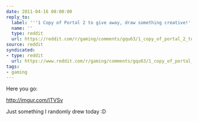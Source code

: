 ```yaml
---
date: 2011-04-16 00:00:00
reply_to:
  label: '''1 Copy of Portal 2 to give away, draw something creative!'' on /r/gaming'
  name: ''
  type: reddit
  url: https://reddit.com/r/gaming/comments/gqu63/1_copy_of_portal_2_to_give_away_draw_something/
source: reddit
syndicated:
- type: reddit
  url: https://www.reddit.com/r/gaming/comments/gqu63/1_copy_of_portal_2_to_give_away_draw_something/c1pkum6/
tags:
- gaming
---
```


Here you go:

http://imgur.com/ITVSv

Just something I randomly drew today :D